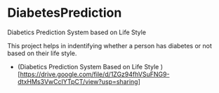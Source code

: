 # DiabetesPrediction
Diabetics Prediction System based on Life Style

This project helps in indentifying whether a person has diabetes or not based on their life style.

- (Diabetics Prediction System Based on Life Style )[https://drive.google.com/file/d/1ZGz94fhVSuFNG9-dtxHMs3VwCcIYTpCT/view?usp=sharing]
